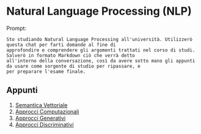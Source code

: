# Natural Language Processing (NLP)

Prompt:
```text
Sto studiando Natural Language Processing all'università. Utilizzerò questa chat per farti domande al fine di
approfondire e comprendere gli argomenti trattati nel corso di studi. Salverò in formato Markdown ciò che verrà detto
all'interno della conversazione, così da avere sotto mano gli appunti da usare come sorgente di studio per ripassare, e
per preparare l'esame finale.
```

## Appunti

1. [Semantica Vettoriale](01.Semantica%20Vettoriale.md)
2. [Approcci Computazionali](02.Approcci%20computazionali.md)
3. [Approcci Generativi](03.Approcci%20generativi.md)
4. [Approcci Discriminativi](04.Approcci%20discriminativi.md)